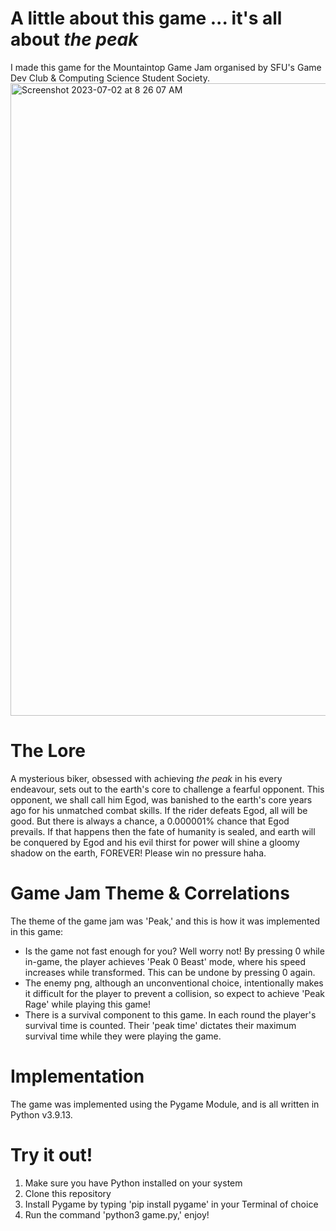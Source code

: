 # A little about this game ... it's all about *the peak*
I made this game for the Mountaintop Game Jam organised by SFU's Game Dev Club & Computing Science Student Society.
<img width="1012" alt="Screenshot 2023-07-02 at 8 26 07 AM" src="https://github.com/Arya-Fgmain/gamejam-project/assets/97604329/816b4d33-dccf-47a6-9e4a-12efd293a51d">



# The Lore
A mysterious biker, obsessed with achieving *the peak* in his every endeavour, sets out to the earth's core to challenge a fearful opponent. This opponent, we shall call him Egod, was banished to the earth's core years ago for his unmatched combat skills. If the rider defeats Egod, all will be good. But there is always a chance, a 0.000001% chance that Egod prevails. If that happens then the fate of humanity is sealed, and earth will be conquered by Egod and his evil thirst for power will shine a gloomy shadow on the earth, FOREVER! Please win no pressure haha.

# Game Jam Theme & Correlations
The theme of the game jam was 'Peak,' and this is how it was implemented in this game:
- Is the game not fast enough for you? Well worry not! By pressing 0 while in-game, the player achieves 'Peak 0 Beast' mode, where his speed increases while transformed. This can be undone by pressing 0 again.
- The enemy png, although an unconventional choice, intentionally makes it difficult for the player to prevent a collision, so expect to achieve 'Peak Rage' while playing this game!
- There is a survival component to this game. In each round the player's survival time is counted. Their 'peak time' dictates their maximum survival time while they were playing the game.

# Implementation
The game was implemented using the Pygame Module, and is all written in Python v3.9.13.

# Try it out!
<ol>
    <li>Make sure you have Python installed on your system</li>
    <li>Clone this repository</li>
    <li>Install Pygame by typing 'pip install pygame' in your Terminal of choice</li>
    <li>Run the command 'python3 game.py,' enjoy!</li>
</ol>
